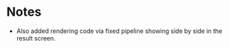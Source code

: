 # Notes

* Also added rendering code via fixed pipeline showing side by side in the result screen.

